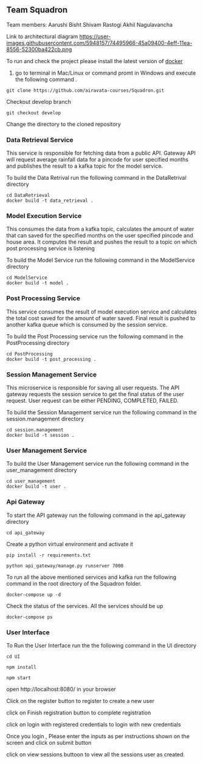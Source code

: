 ## Team Squadron

Team members: Aarushi Bisht Shivam Rastogi Akhil Nagulavancha

Link to architectural diagram https://user-images.githubusercontent.com/5948157/74495966-45a09400-4eff-11ea-8556-52300ba422cb.png

To run and check the project please install the latest version of [docker](https://www.docker.com/get-started)

1) go to terminal in Mac/Linux or command promt in Windows and execute the following command .

```
git clone https://github.com/airavata-courses/Squadron.git
```
Checkout develop branch

```
git checkout develop
```

Change the directory to the cloned repository 

### Data Retrieval Service
This service is responsible for fetching data from a public API. Gateway API will request average rainfall data for a pincode for user specified months and publishes the result to a kafka topic for the model service.

To build the Data Retrival run the following command in the DataRetrival directory 

```
cd DataRetrieval
docker build -t data_retrieval .
```
### Model Execution Service
This consumes the data from a kafka topic, calculates the amount of water that can saved for the specified months on the user specified pincode and house area. It computes the result and pushes the result to a topic on which post processing service is listening

To build the Model Service run the following command in the ModelService directory

```
cd ModelService
docker build -t model .
```

### Post Processing Service
This service consumes the result of model execution service and calculates the total cost saved for the amount of water saved.
Final result is pushed to another kafka queue which is consumed by the session service.

To build the Post Processing service run the following command in the PostProcessing directory

```
cd PostProcessing
docker build -t post_processing .
```

### Session Management Service

This microservice is responsible for saving all user requests. The API gateway requests the session service to get the final status of the user request. User request can be either PENDING, COMPLETED, FAILED.

To build the Session Management service run the following command in the session.management directory

```
cd session.management
docker build -t session .
```
### User Management Service
To build the User Management service run the following command in the user_management directory

```
cd user_management
docker build -t user .
```
### Api Gateway
To start the API gateway run the following command in the api_gateway directory

```
cd api_gateway
```
Create a python virtual environment and activate it
```
pip install -r requirements.txt
```
```
python api_gateway/manage.py runserver 7000
```

To run all the above mentioned services and kafka run the following command in the root directory of the Squadron folder. 
```
docker-compose up -d
```
Check the status of the services. All the services should be up
```
docker-compose ps
```

### User Interface

To Run the User Interface run the the following command in the UI directory 

```
cd UI

npm install 

npm start

```

open http://localhost:8080/ in your browser 

Click on the register button to register to create a new user 

click on Finish registration button to complete registration 

click on login with registered credentials to login with new credentials 

Once you login , Please enter the inputs as per instructions shown on the screen and click on submit button

click on view sessions buttoon to view all the sessions user as created. 












